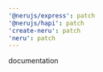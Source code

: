 ```yaml
---
'@nerujs/express': patch
'@nerujs/hapi': patch
'create-neru': patch
'neru': patch
---
```


documentation
